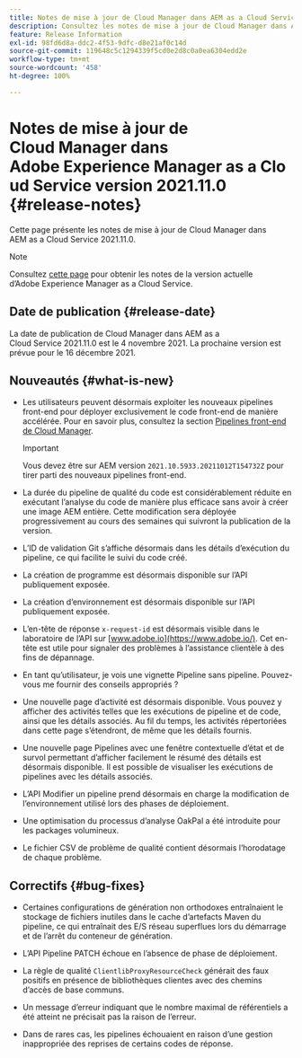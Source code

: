 ```yaml
---
title: Notes de mise à jour de Cloud Manager dans AEM as a Cloud Service version 2021.11.0
description: Consultez les notes de mise à jour de Cloud Manager dans AEM as a Cloud Service version 2021.11.0.
feature: Release Information
exl-id: 98fd6d8a-ddc2-4f53-9dfc-d8e21af0c14d
source-git-commit: 119648c5c1294339f5cd0e2d8c0a0ea6304edd2e
workflow-type: tm+mt
source-wordcount: '458'
ht-degree: 100%

---
```


# Notes de mise à jour de Cloud Manager dans Adobe Experience Manager as a Cloud Service version 2021.11.0 {#release-notes}

Cette page présente les notes de mise à jour de Cloud Manager dans AEM as a Cloud Service 2021.11.0.

>[!NOTE]
>
>Consultez [cette page](/help/release-notes/release-notes-cloud/release-notes-current.md) pour obtenir les notes de la version actuelle d’Adobe Experience Manager as a Cloud Service.

## Date de publication {#release-date}

La date de publication de Cloud Manager dans AEM as a Cloud Service 2021.11.0 est le 4 novembre 2021.
La prochaine version est prévue pour le 16 décembre 2021.

## Nouveautés {#what-is-new}

* Les utilisateurs peuvent désormais exploiter les nouveaux pipelines front-end pour déployer exclusivement le code front-end de manière accélérée. Pour en savoir plus, consultez la section [Pipelines front-end de Cloud Manager](/help/implementing/cloud-manager/configuring-pipelines/introduction-ci-cd-pipelines.md#front-end).

   >[!IMPORTANT]
   >Vous devez être sur AEM version `2021.10.5933.20211012T154732Z` pour tirer parti des nouveaux pipelines front-end.

* La durée du pipeline de qualité du code est considérablement réduite en exécutant l’analyse du code de manière plus efficace sans avoir à créer une image AEM entière. Cette modification sera déployée progressivement au cours des semaines qui suivront la publication de la version.

* L’ID de validation Git s’affiche désormais dans les détails d’exécution du pipeline, ce qui facilite le suivi du code créé.

* La création de programme est désormais disponible sur l’API publiquement exposée.

* La création d’environnement est désormais disponible sur l’API publiquement exposée.

* L’en-tête de réponse `x-request-id` est désormais visible dans le laboratoire de l’API sur [www.adobe.io](https://www.adobe.io/). Cet en-tête est utile pour signaler des problèmes à l’assistance clientèle à des fins de dépannage.

* En tant qu’utilisateur, je vois une vignette Pipeline sans pipeline. Pouvez-vous me fournir des conseils appropriés ?

* Une nouvelle page d’activité est désormais disponible. Vous pouvez y afficher des activités telles que les exécutions de pipeline et de code, ainsi que les détails associés. Au fil du temps, les activités répertoriées dans cette page s’étendront, de même que les détails fournis.

* Une nouvelle page Pipelines avec une fenêtre contextuelle d’état et de survol permettant d’afficher facilement le résumé des détails est désormais disponible. Il est possible de visualiser les exécutions de pipelines avec les détails associés.

* L’API Modifier un pipeline prend désormais en charge la modification de l’environnement utilisé lors des phases de déploiement.

* Une optimisation du processus d’analyse OakPal a été introduite pour les packages volumineux.

* Le fichier CSV de problème de qualité contient désormais l’horodatage de chaque problème.

## Correctifs {#bug-fixes}

* Certaines configurations de génération non orthodoxes entraînaient le stockage de fichiers inutiles dans le cache d’artefacts Maven du pipeline, ce qui entraînait des E/S réseau superflues lors du démarrage et de l’arrêt du conteneur de génération.

* L’API Pipeline PATCH échoue en l’absence de phase de déploiement.

* La règle de qualité `ClientlibProxyResourceCheck` générait des faux positifs en présence de bibliothèques clientes avec des chemins d’accès de base communs.

* Un message d’erreur indiquant que le nombre maximal de référentiels a été atteint ne précisait pas la raison de l’erreur.

* Dans de rares cas, les pipelines échouaient en raison d’une gestion inappropriée des reprises de certains codes de réponse.
